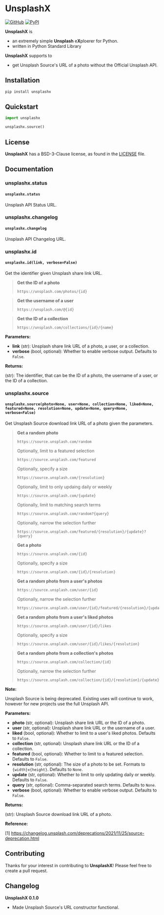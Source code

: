 # UnsplashX

[![GitHub][github_badge]][github_link] [![PyPI][pypi_badge]][pypi_link]

**UnsplashX** is 

* an extremely simple **Unsplash** e**X**ploerer for Python.
* written in Python Standard Library

**UnsplashX** supports to

* get Unsplash Source's URL of a photo without the Official Unsplash API.




## Installation

```bash
pip install unsplashx
```



## Quickstart

```python
import unsplashx

unsplashx.source()
```



## License

**UnsplashX** has a BSD-3-Clause license, as found in the [LICENSE](https://github.com/imyizhang/unsplashx/blob/main/LICENSE) file.



## Documentation

### unsplashx.status

#### `unsplashx.status`

Unsplash API Status URL.



### unsplashx.changelog

#### `unsplashx.changelog`

Unsplash API Changelog URL.



### unsplashx.id

#### `unsplashx.id(link, verbose=False)`

Get the identifier given Unsplash share link URL.

> **Get the ID of a photo**
> ```
> https://unsplash.com/photos/{id}
> ```

> **Get the username of a user**
> ```
> https://unsplash.com/@{id}
> ```

> **Get the ID of a collection**
> ```
> https://unsplash.com/collections/{id}/{name}
> ```

**Parameters:**

* **link** (str): Unsplash share link URL of a photo, a user, or a collection. 
* **verbose** (bool, optional): Whether to enable verbose output. Defaults to `False`.

**Returns:**

(str): The identifier, that can be the ID of a photo, the username of a user, or the ID of a collection.



### unsplashx.source

#### `unsplashx.source(photo=None, user=None, collection=None, liked=None, featured=None, resolution=None, update=None, query=None, verbose=False)`

Get Unsplash Source download link URL of a photo given the parameters.

> **Get a random photo**
> ```
> https://source.unsplash.com/random
> ```
> Optionally, limit to a featured selection
> ```
> https://source.unsplash.com/featured
> ```
> Optionally, specify a size
> ```
> https://source.unsplash.com/{resolution}
> ```
> Optionally, limit to only updaing daily or weekly
> ```
> https://source.unsplash.com/{update}
> ```
> Optionally, limit to matching search terms
> ```
> https://source.unsplash.com/random?{query}
> ```
> Optionally, narrow the selection further
> ```
> https://source.unsplash.com/featured/{resolution}/{update}?{query}
> ```

> **Get a photo**
> ```
> https://source.unsplash.com/{id}
> ```
> Optionally, specify a size
> ```
> https://source.unsplash.com/{id}/{resolution}
> ```

> **Get a random photo from a user's photos**
> ```
> https://source.unsplash.com/user/{id}
> ```
> Optionally, narrow the selection further
> ```
> https://source.unsplash.com/user/{id}/featured/{resolution}/{update}
> ```

> **Get a random photo from a user's liked photos**
> ```
> https://source.unsplash.com/user/{id}/likes
> ```
> Optionally, specify a size
> ```
> https://source.unsplash.com/user/{id}/likes/{resolution}
> ```

> **Get a random photo from a collection's photos**
> ```
> https://source.unsplash.com/collection/{id}
> ```
> Optionally, narrow the selection further
> ```
> https://source.unsplash.com/collection/{id}/{resolution}/{update}
> ```

**Note:**

Unsplash Source is being deprecated. Existing uses will continue to work, however for new projects use the full Unsplash API.

**Parameters:**

* **photo** (str, optional): Unsplash share link URL or the ID of a photo.
* **user** (str, optional): Unsplash share link URL or the username of a user.
* **liked** (bool, optional): Whether to limit to a user's liked photos. Defaults to `False`.
* **collection** (str, optional): Unsplash share link URL or the ID of a collection.
* **featured** (bool, optional): Whether to limit to a featured selection. Defaults to `False`.
* **resolution** (str, optional): The size of a photo to be set. Formats to `{width}x{height}`. Defaults to `None`. 
* **update** (str, optional): Whether to limit to only updating daily or weekly. Defaults to `False`.
* **query** (str, optional): Comma-separated search terms. Defaults to `None`.
* **verbose** (bool, optional): Whether to enable verbose output. Defaults to `False`.

**Returns:**

(str): Unsplash Source download link URL of a photo.

**Reference:**

[1] https://changelog.unsplash.com/deprecations/2021/11/25/source-deprecation.html



## Contributing

Thanks for your interest in contributing to **UnsplashX**! Please feel free to create a pull request.



## Changelog

**UnsplashX 0.1.0**

* Made Unsplash Source's URL constructor functional.





[github_badge]: https://badgen.net/badge/icon/GitHub?icon=github&color=black&label
[github_link]: https://github.com/imyizhang/unsplashx

[pypi_badge]: https://badgen.net/pypi/v/unsplashx?icon=pypi&color=black&label
[pypi_link]: https://www.pypi.org/project/unsplashx